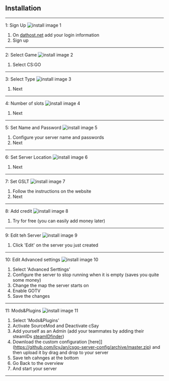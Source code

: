 ## Installation
---
1: Sign Up
![install image 1](install/1.png)
1. On [dathost.net](https://dathost.net/sign-up) add your login information
2. Sign up
---
2: Select Game
![install image 2](install/2.png)
1. Select CS:GO
---
3: Select Type
![install image 3](install/3.png)
1. Next
---
4: Number of slots
![install image 4](install/4.png)
1. Next
---
5: Set Name and Password
![install image 5](install/5.png)
1. Configure your server name and passwords
2. Next
---
6: Set Server Location
![install image 6](install/6.png)
1. Next
---
7: Set GSLT
![install image 7](install/7.png)
1. Follow the instructions on the website
2. Next
---
8: Add credit
![install image 8](install/8.png)
1. Try for free (you can easily add money later)
---
9: Edit teh Server
![install image 9](install/9.png)
1. Click 'Edit' on the server you just created
---
10: Edit Advanced settings
![install image 10](install/10.png)
1. Select 'Advanced Serttings'
2. Configure the server to stop running when it is empty (saves you quite some money)
3. Change the map the server starts on
4. Enable GOTV
5. Save the changes
---
11: Mods&Plugins
![install image 11](install/11.png)
1. Select 'Mods&Plugins'
2. Activate SourceMod and Deactivate cSay
3. Add yourself as an Admin (add your teammates by adding their steamIDs [steamIDfinder](https://steamidfinder.com/))
4. Download the custom configuration [here]](https://github.com/IcyJan/csgo-server-config/archive/master.zip) and then upload it by drag and drop to your server
5. Save teh cahnges at the bottom
6. Go Back to the overview
6. And start your server
---
